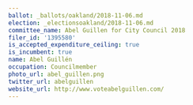 ```yaml
---
ballot: _ballots/oakland/2018-11-06.md
election: _electionsoakland/2018-11-06.md
committee_name: Abel Guillen for City Council 2018
filer_id: '1395580'
is_accepted_expenditure_ceiling: true
is_incumbent: true
name: Abel Guillén
occupation: Councilmember
photo_url: abel_guillen.png
twitter_url: abelguillen
website_url: http://www.voteabelguillen.com/
---
```

